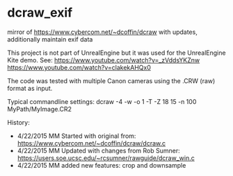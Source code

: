 # dcraw_exif
mirror of https://www.cybercom.net/~dcoffin/dcraw with updates, additionally maintain exif data


This project is not part of UnrealEngine but it was used for the UnrealEngine Kite demo. See:
  https://www.youtube.com/watch?v=_zVddsYKZnw
  https://www.youtube.com/watch?v=clakekAHQx0

The code was tested with multiple Canon cameras using the .CRW (raw) format as input.

Typical commandline settings:
  dcraw -4 -w -o 1 -T -Z 18 15 -n 100 MyPath/MyImage.CR2

History:
* 4/22/2015 MM Started with original from: https://www.cybercom.net/~dcoffin/dcraw/dcraw.c
* 4/22/2015 MM Updated with changes from Rob Sumner: https://users.soe.ucsc.edu/~rcsumner/rawguide/dcraw_win.c
* 4/22/2015 MM added new features: crop and downsample


